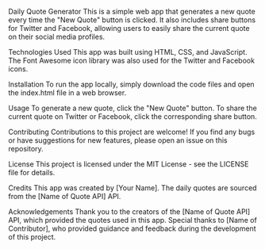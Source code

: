 Daily Quote Generator
This is a simple web app that generates a new quote every time the "New Quote" button is clicked. It also includes share buttons for Twitter and Facebook, allowing users to easily share the current quote on their social media profiles.

Technologies Used
This app was built using HTML, CSS, and JavaScript. The Font Awesome icon library was also used for the Twitter and Facebook icons.

Installation
To run the app locally, simply download the code files and open the index.html file in a web browser.

Usage
To generate a new quote, click the "New Quote" button. To share the current quote on Twitter or Facebook, click the corresponding share button.

Contributing
Contributions to this project are welcome! If you find any bugs or have suggestions for new features, please open an issue on this repository.

License
This project is licensed under the MIT License - see the LICENSE file for details.

Credits
This app was created by [Your Name]. The daily quotes are sourced from the [Name of Quote API] API.

Acknowledgements
Thank you to the creators of the [Name of Quote API] API, which provided the quotes used in this app. Special thanks to [Name of Contributor], who provided guidance and feedback during the development of this project.

